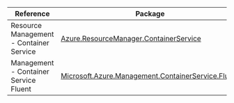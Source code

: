 | Reference | Package | Source |
|---|---|---|
|Resource Management - Container Service|[Azure.ResourceManager.ContainerService](https://www.nuget.org/packages/Azure.ResourceManager.ContainerService)|[Github](https://github.com/Azure/azure-sdk-for-net/blob/main/sdk/containerservice/Azure.ResourceManager.ContainerService)|
|Management - Container Service Fluent|[Microsoft.Azure.Management.ContainerService.Fluent](https://www.nuget.org/packages/Microsoft.Azure.Management.ContainerService.Fluent)|[Github](https://github.com/Azure/azure-sdk-for-net)|

